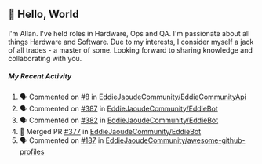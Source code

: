 ## :wave: Hello, World

I'm Allan. I've held roles in Hardware, Ops and QA. I'm passionate about all things Hardware and Software. Due to my interests, I consider myself a jack of all trades - a master of some. Looking forward to sharing knowledge and collaborating with you.

##### My Recent Activity
<!--START_SECTION:activity-->
1. 🗣 Commented on [#8](https://github.com/EddieJaoudeCommunity/EddieCommunityApi/issues/8) in [EddieJaoudeCommunity/EddieCommunityApi](https://github.com/EddieJaoudeCommunity/EddieCommunityApi)
2. 🗣 Commented on [#387](https://github.com/EddieJaoudeCommunity/EddieBot/issues/387) in [EddieJaoudeCommunity/EddieBot](https://github.com/EddieJaoudeCommunity/EddieBot)
3. 🗣 Commented on [#382](https://github.com/EddieJaoudeCommunity/EddieBot/issues/382) in [EddieJaoudeCommunity/EddieBot](https://github.com/EddieJaoudeCommunity/EddieBot)
4. 🎉 Merged PR [#377](https://github.com/EddieJaoudeCommunity/EddieBot/pull/377) in [EddieJaoudeCommunity/EddieBot](https://github.com/EddieJaoudeCommunity/EddieBot)
5. 🗣 Commented on [#187](https://github.com/EddieJaoudeCommunity/awesome-github-profiles/issues/187) in [EddieJaoudeCommunity/awesome-github-profiles](https://github.com/EddieJaoudeCommunity/awesome-github-profiles)
<!--END_SECTION:activity-->

<!--
**AllanRegush/AllanRegush** is a ✨ _special_ ✨ repository because its `README.md` (this file) appears on your GitHub profile.

Here are some ideas to get you started:

- 🔭 I’m currently working on ...
- 🌱 I’m currently learning ...
- 👯 I’m looking to collaborate on ...
- 🤔 I’m looking for help with ...
- 💬 Ask me about ...
- 📫 How to reach me: ...
- 😄 Pronouns: ...
- ⚡ Fun fact: ...
-->

